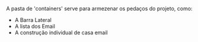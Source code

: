 A pasta de 'containers' serve para armezenar
os pedaços do projeto, como:

- A Barra Lateral
- A lista dos Email
- A construção individual de casa email
